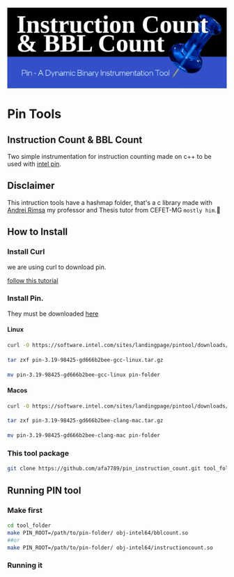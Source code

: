 ![!Theme Image](resources/tool_header.png)
# Pin Tools
## Instruction Count & BBL Count
Two simple instrumentation for instruction counting made on c++ to be used with [intel pin](https://www.intel.com/content/www/us/en/developer/articles/tool/pin-a-dynamic-binary-instrumentation-tool.html).

## Disclaimer

This intruction tools have a hashmap folder, that's a c library made with [Andrei Rimsa](http://rimsa.com.br/page/) my professor and Thesis tutor from CEFET-MG `mostly him`.:rofl:

## How to Install

### Install Curl

we are using curl to download pin.

[follow this tutorial](https://help.ubidots.com/en/articles/2165289-learn-how-to-install-run-curl-on-windows-macosx-linux)

### Install Pin.

They must be downloaded [here](https://www.intel.com/content/www/us/en/developer/articles/tool/pin-a-binary-instrumentation-tool-downloads.html)

#### Linux

```bash
curl -O https://software.intel.com/sites/landingpage/pintool/downloads/pin-3.19-98425-gd666b2bee-gcc-linux.tar.gz

tar zxf pin-3.19-98425-gd666b2bee-gcc-linux.tar.gz

mv pin-3.19-98425-gd666b2bee-gcc-linux pin-folder
```

#### Macos

```bash
curl -O https://software.intel.com/sites/landingpage/pintool/downloads/pin-3.19-98425-gd666b2bee-clang-mac.tar.gz

tar zxf pin-3.19-98425-gd666b2bee-clang-mac.tar.gz

mv pin-3.19-98425-gd666b2bee-clang-mac pin-folder
```

### This tool package

```bash
git clone https://github.com/afa7789/pin_instruction_count.git tool_folder
```

## Running PIN tool

### Make first

```bash
cd tool_folder
make PIN_ROOT=/path/to/pin-folder/ obj-intel64/bblcount.so
##or
make PIN_ROOT=/path/to/pin-folder/ obj-intel64/instructioncount.so

```



### Running it

